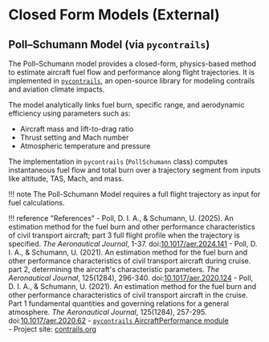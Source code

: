 # Closed Form Models (External)

## Poll–Schumann Model (via `pycontrails`)

The Poll–Schumann model provides a closed-form, physics-based method to estimate aircraft fuel flow and performance along flight trajectories. It is implemented in [`pycontrails`](https://py.contrails.org), an open-source library for modeling contrails and aviation climate impacts.

The model analytically links fuel burn, specific range, and aerodynamic efficiency using parameters such as:

- Aircraft mass and lift-to-drag ratio
- Thrust setting and Mach number
- Atmospheric temperature and pressure

The implementation in `pycontrails` (`PollSchumann` class) computes instantaneous fuel flow and total burn over a trajectory segment from inputs like altitude, TAS, Mach, and mass.

!!! note
    The Poll-Schumann Model requires a full flight trajectory as input for fuel calculations.

!!! reference "References"
    - Poll, D. I. A., & Schumann, U. (2025). An estimation method for the fuel burn and other performance characteristics of civil transport aircraft; part 3 full flight profile when the trajectory is specified. *The Aeronautical Journal*, 1-37. doi:[10.1017/aer.2024.141](https://doi.org/10.1017/aer.2024.141)
    - Poll, D. I. A., & Schumann, U. (2021). An estimation method for the fuel burn and other performance characteristics of civil transport aircraft during cruise. part 2, determining the aircraft's characteristic parameters. *The Aeronautical Journal*, 125(1284), 296-340. doi:[10.1017/aer.2020.124](https://doi.org/10.1017/aer.2020.124)
    - Poll, D. I. A., & Schumann, U. (2021). An estimation method for the fuel burn and other performance characteristics of civil transport aircraft in the cruise. Part 1 fundamental quantities and governing relations for a general atmosphere. *The Aeronautical Journal*, 125(1284), 257-295. doi:[10.1017/aer.2020.62](https://doi.org/10.1017/aer.2020.62)
    - [`pycontrails` AircraftPerformance module](https://py.contrails.org/notebooks/AircraftPerformance.html)  
    - Project site: [contrails.org](https://contrails.org)


